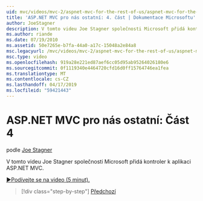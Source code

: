 ```yaml
---
uid: mvc/videos/mvc-2/aspnet-mvc-for-the-rest-of-us/aspnet-mvc-for-the-rest-of-us-part-4
title: 'ASP.NET MVC pro nás ostatní: 4. část | Dokumentace Microsoftu'
author: JoeStagner
description: V tomto videu Joe Stagner společnosti Microsoft přidá kontroler k aplikaci ASP.NET MVC.
ms.author: riande
ms.date: 07/19/2010
ms.assetid: 50e7265e-b7fa-44a0-a17c-15048a2e84a8
msc.legacyurl: /mvc/videos/mvc-2/aspnet-mvc-for-the-rest-of-us/aspnet-mvc-for-the-rest-of-us-part-4
msc.type: video
ms.openlocfilehash: 919a28e221ed87aef6cc05d95ab95264026180e6
ms.sourcegitcommit: 0f1119340e4464720cfd16d0ff15764746ea1fea
ms.translationtype: MT
ms.contentlocale: cs-CZ
ms.lasthandoff: 04/17/2019
ms.locfileid: "59421443"
---
```

# <a name="aspnet-mvc-for-the-rest-of-us-part-4"></a>ASP.NET MVC pro nás ostatní: Část 4

podle [Joe Stagner](https://github.com/JoeStagner)

V tomto videu Joe Stagner společnosti Microsoft přidá kontroler k aplikaci ASP.NET MVC.

[&#9654;Podívejte se na video (5 minut).](https://channel9.msdn.com/Blogs/ASP-NET-Site-Videos/aspnet-mvc-for-the-rest-of-us-part-4)

> [!div class="step-by-step"]
> [Předchozí](aspnet-mvc-for-the-rest-of-us-part-3.md)
